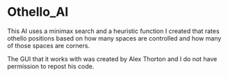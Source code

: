 # Othello_AI
This AI uses a minimax search and a heuristic function I created that rates othello positions based on how many spaces are controlled and how many of those spaces are corners.

The GUI that it works with was created by Alex Thorton and I do not have permission to repost his code.
